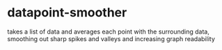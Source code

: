 # datapoint-smoother
takes a list of data and averages each point with the surrounding data, smoothing out sharp spikes and valleys and increasing graph readability
